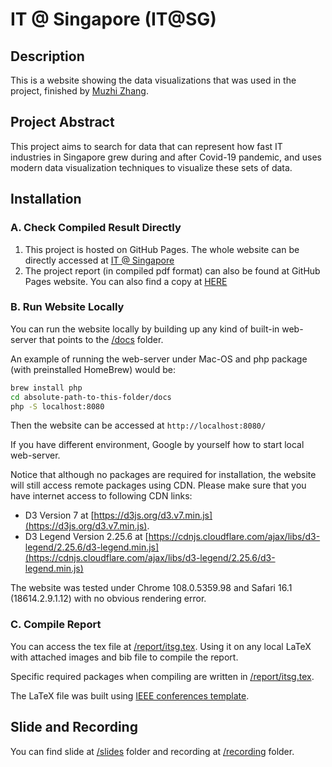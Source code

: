 # IT @ Singapore (IT@SG)
## Description
This is a website showing the data visualizations that was used in the project, 
finished by [Muzhi Zhang](mailto:mzhang78@usfca.edu).

## Project Abstract
This project aims to search for data that can
represent how fast IT industries in Singapore grew during and
after Covid-19 pandemic, and uses modern data visualization
techniques to visualize these sets of data.

## Installation
### A. Check Compiled Result Directly
1. This project is hosted on GitHub Pages. The whole website can be directly accessed at [IT @ Singapore](https://mzhang78usfca.github.io/IT-SG/)
2. The project report (in compiled pdf format) can also be found at GitHub Pages website. You can also find a copy at 
[HERE](./report/IT%20Singapore%20Final%20Report.pdf)

### B. Run Website Locally
You can run the website locally by building up any kind of built-in web-server that points to the [/docs](./docs) folder.

An example of running the web-server under Mac-OS and php package (with preinstalled HomeBrew) would be:

```bash
brew install php
cd absolute-path-to-this-folder/docs
php -S localhost:8080
```

Then the website can be accessed at ```http://localhost:8080/```

If you have different environment, Google by yourself how to start local web-server.

Notice that although no packages are required for installation, the website will still access remote packages using CDN. Please 
make sure that you have internet access to following CDN links:

- D3 Version 7 at [https://d3js.org/d3.v7.min.js](https://d3js.org/d3.v7.min.js).
- D3 Legend Version 2.25.6 at [https://cdnjs.cloudflare.com/ajax/libs/d3-legend/2.25.6/d3-legend.min.js](https://cdnjs.cloudflare.com/ajax/libs/d3-legend/2.25.6/d3-legend.min.js)

The website was tested under Chrome 108.0.5359.98 and Safari 16.1 (18614.2.9.1.12) with no obvious rendering error.

### C. Compile Report
You can access the tex file at [/report/itsg.tex](./report/itsg.tex). Using it on any local LaTeX with attached images 
and bib file to compile the report.

Specific required packages when compiling are written in [/report/itsg.tex](./report/itsg.tex).

The LaTeX file was built using [IEEE conferences template](https://www.overleaf.com/latex/templates/ieee-bare-demo-template-for-conferences/ypypvwjmvtdf).

## Slide and Recording
You can find slide at [/slides](./slides) folder and recording at [/recording](./recording) folder.
